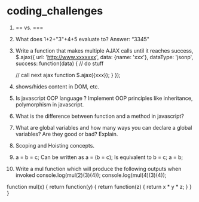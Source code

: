 # coding_challenges

1. == vs. ===

2. What does 1+2+"3"+4+5 evaluate to?
Answer: “3345"

3. Write a function that makes multiple AJAX calls until it reaches success,
$.ajax({
  url: 'http://www.xxxxxxx',
  data: {name: 'xxx'},
  dataType: 'jsonp',
  success: function(data) {
    // do stuff

    // call next ajax function
    $.ajax({xxx});
  }
});

4. shows/hides content in DOM, etc.

5. Is javascript OOP language ? Implement OOP principles like inheritance, polymorphism in javascript.

6. What is the difference between function and a method in javascript?

7. What are global variables and how many ways you can declare a global variables? Are they good or bad? Explain.

8. Scoping and Hoisting concepts.

9. a = b = c;
  Can be written as
  a = (b = c);
  Is equivalent to
  b = c;
  a = b;

10. Write a mul function which will produce the following outputs when invoked
  console.log(mul(2)(3)(4));
  console.log(mul(4)(3)(4));

  function mul(x) {
    return function(y) {
      return function(z) {
        return x * y * z;
      }
    }
  }


